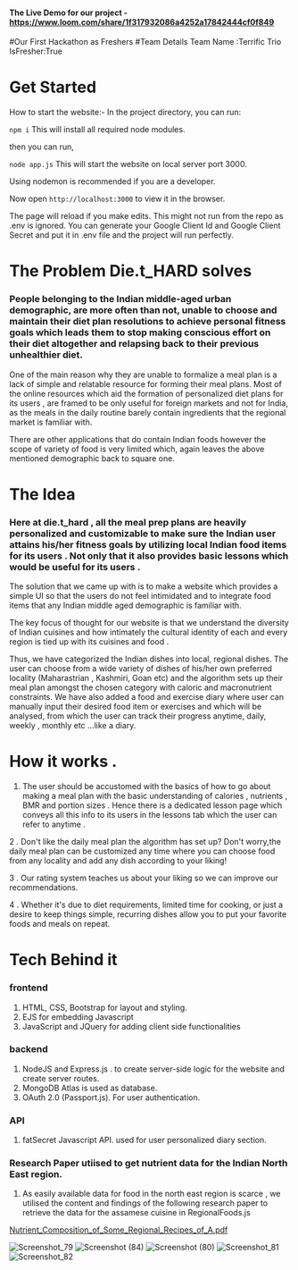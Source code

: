 #### The Live Demo for our project - https://www.loom.com/share/1f317932086a4252a17842444cf0f849

#Our First Hackathon as Freshers
#Team Details
Team Name :Terrific Trio
IsFresher:True


# Get Started

How to start the website:-
In the project directory, you can run:

`npm i`
This will install all required node modules.

then you can run,

`node app.js`
This will start the website on local server port 3000.

Using nodemon is recommended if you are a developer.

Now open `http://localhost:3000` to view it in the browser.

The page will reload if you make edits.
This might not run from the repo as .env is ignored.
You can generate your Google Client Id and Google Client Secret and put it in .env file and the project will run perfectly.


# The Problem Die.t_HARD solves 

### People belonging to the Indian middle-aged urban demographic, are more often than not, unable to choose and maintain their diet plan resolutions to achieve personal fitness goals which leads them to stop making conscious effort on their diet altogether and relapsing back to their previous unhealthier diet.

One of the main reason why they are unable to formalize a meal plan is a lack of simple and relatable resource for forming their meal plans. Most of the online resources which aid the formation of personalized diet plans for its users , are framed to be only useful for foreign markets and not for India, as the meals in the daily routine barely contain ingredients that the regional market is familiar with.

There are other applications that do contain Indian foods however the scope of variety of food is very limited which, again leaves the above mentioned demographic back to square one.


# The Idea 
### Here at die.t_hard , all the meal prep plans are heavily personalized and customizable to make sure the Indian user attains his/her fitness goals by utilizing local Indian food items for its users  . Not only that it also provides basic lessons which would be useful for its users .

The solution that we came up with is to make a website which provides a simple UI so that the users do not feel intimidated and to integrate food items that any Indian middle aged demographic is familiar with.

The key focus of thought for our website is that we understand the diversity of Indian cuisines and how intimately the cultural identity of each and every region is tied up with its cuisines and food .

Thus, we have categorized the Indian dishes into local,  regional dishes. The user can choose from a wide variety of dishes of his/her own preferred locality (Maharastrian , Kashmiri, Goan etc) and the algorithm sets up their meal plan amongst the chosen category with caloric and macronutrient constraints. We have also added a food and exercise diary where user can manually input their desired food item or exercises and which will be analysed, from which the user can track their progress anytime, daily, weekly , monthly etc …like a diary.


# How it works .

1. The user should be accustomed with the basics of how to go about making a meal plan with the basic understanding of calories , nutrients , BMR and portion sizes . Hence there is a dedicated lesson page which conveys all this info to its users in the lessons tab which the user can refer to anytime .

2 . Don't like the daily meal plan the algorithm has set up? Don't worry,the daily meal plan can be customized any time where you can choose food from any locality and add any dish according to your liking!

3 . Our rating system teaches us about your liking so we can improve our recommendations. 

4 . Whether it's due to diet requirements, limited time for cooking, or just a desire to keep things simple, recurring dishes allow you to put your favorite foods and meals on repeat.


# Tech Behind it

### frontend
1. HTML, CSS, Bootstrap for layout and styling.
2. EJS for embedding Javascript
3. JavaScript and JQuery for adding client side functionalities

### backend 
1. NodeJS and Express.js . to create server-side logic for the website and create server routes.
2. MongoDB Atlas is used as database.
3. OAuth 2.0 (Passport.js). For user authentication. 

### API
1. fatSecret Javascript API. used for user personalized diary section.

### Research Paper utiised to get nutrient data for the Indian North East region.
1. As easily available data for food in the north east region is scarce , we utilised the content and findings of the following research paper to retrieve the data for the assamese cuisine in RegionalFoods.js 

[Nutrient_Composition_of_Some_Regional_Recipes_of_A.pdf](https://github.com/agarwalvinit5678/Diet_Hard/files/8147817/Nutrient_Composition_of_Some_Regional_Recipes_of_A.pdf)


![Screenshot_79](https://user-images.githubusercontent.com/96020697/155879666-904b047e-801a-4c4a-9d02-fd7c2280d2d7.png)
![Screenshot (84)](https://user-images.githubusercontent.com/92209640/155890269-ee02c6d7-fd78-44c6-809f-9498ef093299.png)
![Screenshot (80)](https://user-images.githubusercontent.com/92209640/155890285-bd31946b-9f35-407d-9d58-8383aa68c9ec.png)
![Screenshot_81](https://user-images.githubusercontent.com/96020697/155879691-6a651fb7-153a-40eb-a225-3c150b2134ed.png)
![Screenshot_82](https://user-images.githubusercontent.com/96020697/155879702-3e9bad58-a1a7-45eb-9a40-abd381d149b2.png)




